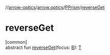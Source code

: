 //[arrow-optics](../../../index.md)/[arrow.optics](../index.md)/[PPrism](index.md)/[reverseGet](reverse-get.md)

# reverseGet

[common]\
abstract fun [reverseGet](reverse-get.md)(focus: [B](index.md)): [T](index.md)
